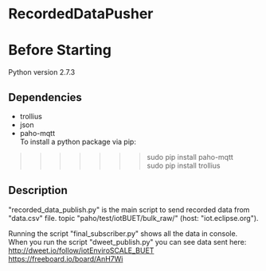 # RecordedDataPusher

# Before Starting
Python version 2.7.3
## Dependencies
* trollius  
* json  
* paho-mqtt  
To install a python package via pip:  
> > > > > > > sudo pip install paho-mqtt   
> > > > > > > sudo pip install trollius   

## Description

"recorded_data_publish.py" is the main script to send recorded data from "data.csv" file. 
topic "paho/test/iotBUET/bulk_raw/" (host: "iot.eclipse.org").    
   
Running the script "final_subscriber.py" shows all the data in console.   
When you run the script "dweet_publish.py" you can see data sent here:   
http://dweet.io/follow/iotEnviroSCALE_BUET   
https://freeboard.io/board/AnH7Wi   
